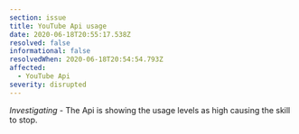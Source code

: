 ```yaml
---
section: issue
title: YouTube Api usage
date: 2020-06-18T20:55:17.538Z
resolved: false
informational: false
resolvedWhen: 2020-06-18T20:54:54.793Z
affected:
  - YouTube Api
severity: disrupted
---
```

*Investigating* - The Api is showing the usage levels as high causing the skill to stop.